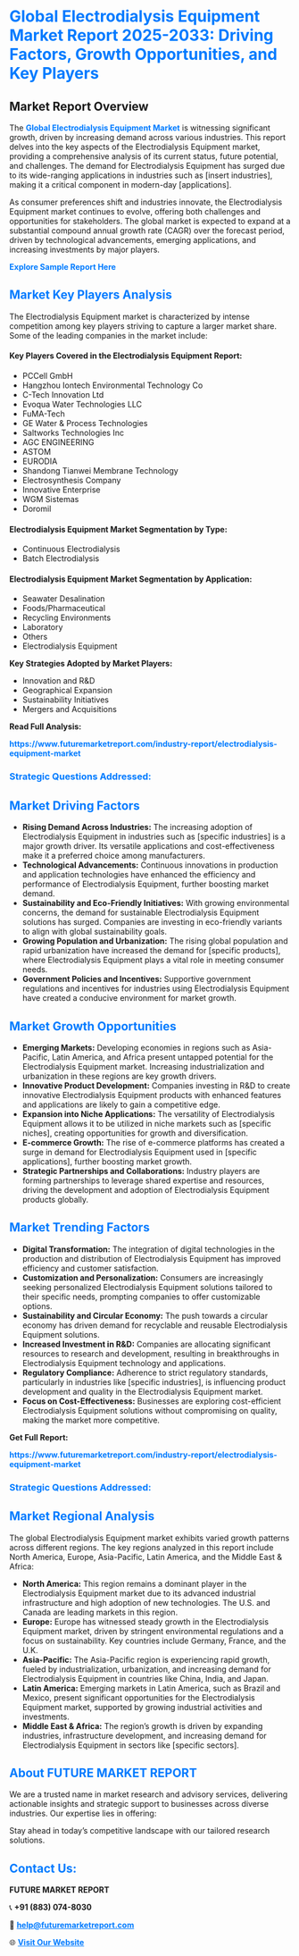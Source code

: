 <h1 style="color: #007BFF;">Global Electrodialysis Equipment Market Report 2025-2033: Driving Factors, Growth Opportunities, and Key Players</h1>

<section id="overview">
<h2>Market Report Overview</h2>
<p>The <a href="https://www.futuremarketreport.com/industry-report/electrodialysis-equipment-market" style="color: #007BFF; text-decoration: none;"><strong>Global Electrodialysis Equipment Market</strong></a> is witnessing significant growth, driven by increasing demand across various industries. This report delves into the key aspects of the Electrodialysis Equipment market, providing a comprehensive analysis of its current status, future potential, and challenges. The demand for Electrodialysis Equipment has surged due to its wide-ranging applications in industries such as [insert industries], making it a critical component in modern-day [applications].</p>
<p>As consumer preferences shift and industries innovate, the Electrodialysis Equipment market continues to evolve, offering both challenges and opportunities for stakeholders. The global market is expected to expand at a substantial compound annual growth rate (CAGR) over the forecast period, driven by technological advancements, emerging applications, and increasing investments by major players.</p>
</section>

<section id="overview">
<p><a href="https://www.futuremarketreport.com/request-sample/reportId=103228" style="color: #007BFF; text-decoration: none;"><strong>Explore Sample Report Here</strong></a></p>
</section>

<section id="key-players">
<h2 style="color: #007BFF;">Market Key Players Analysis</h2>
<p>The Electrodialysis Equipment market is characterized by intense competition among key players striving to capture a larger market share. Some of the leading companies in the market include:</p>
<h4>Key Players Covered in the Electrodialysis Equipment Report:</h4>
<ul><li>PCCell GmbH</li><li>Hangzhou Iontech Environmental Technology Co</li><li>C-Tech Innovation Ltd</li><li>Evoqua Water Technologies LLC</li><li>FuMA-Tech</li><li>GE Water &amp; Process Technologies</li><li>Saltworks Technologies Inc</li><li>AGC ENGINEERING</li><li>ASTOM</li><li>EURODIA</li><li>Shandong Tianwei Membrane Technology</li><li>Electrosynthesis Company</li><li>Innovative Enterprise</li><li>WGM Sistemas</li><li>Doromil</li></ul>
<h4>Electrodialysis Equipment Market Segmentation by Type:</h4>
<ul><li>Continuous Electrodialysis</li><li>Batch Electrodialysis</li></ul>

<h4>Electrodialysis Equipment Market Segmentation by Application:</h4>
<ul><li>Seawater Desalination</li><li>Foods/Pharmaceutical</li><li>Recycling Environments</li><li>Laboratory</li><li>Others</li><li>Electrodialysis Equipment</li></ul>
<p><strong>Key Strategies Adopted by Market Players:</strong></p>
<ul>
<li>Innovation and R&D</li>
<li>Geographical Expansion</li>
<li>Sustainability Initiatives</li>
<li>Mergers and Acquisitions</li>
</ul>
</section>

<section>
<p><strong>Read Full Analysis: </strong></p><a href="https://www.futuremarketreport.com/industry-report/electrodialysis-equipment-market" style="color: #007BFF; text-decoration: none;"><strong>https://www.futuremarketreport.com/industry-report/electrodialysis-equipment-market</strong></a>
<h3 style="color: #007BFF;">Strategic Questions Addressed:</h3>
</section>

<section id="driving-factors">
<h2 style="color: #007BFF;">Market Driving Factors</h2>
<ul>
<li><strong>Rising Demand Across Industries:</strong> The increasing adoption of Electrodialysis Equipment in industries such as [specific industries] is a major growth driver. Its versatile applications and cost-effectiveness make it a preferred choice among manufacturers.</li>
<li><strong>Technological Advancements:</strong> Continuous innovations in production and application technologies have enhanced the efficiency and performance of Electrodialysis Equipment, further boosting market demand.</li>
<li><strong>Sustainability and Eco-Friendly Initiatives:</strong> With growing environmental concerns, the demand for sustainable Electrodialysis Equipment solutions has surged. Companies are investing in eco-friendly variants to align with global sustainability goals.</li>
<li><strong>Growing Population and Urbanization:</strong> The rising global population and rapid urbanization have increased the demand for [specific products], where Electrodialysis Equipment plays a vital role in meeting consumer needs.</li>
<li><strong>Government Policies and Incentives:</strong> Supportive government regulations and incentives for industries using Electrodialysis Equipment have created a conducive environment for market growth.</li>
</ul>
</section>

<section id="growth-opportunities">
<h2 style="color: #007BFF;">Market Growth Opportunities</h2>
<ul>
<li><strong>Emerging Markets:</strong> Developing economies in regions such as Asia-Pacific, Latin America, and Africa present untapped potential for the Electrodialysis Equipment market. Increasing industrialization and urbanization in these regions are key growth drivers.</li>
<li><strong>Innovative Product Development:</strong> Companies investing in R&D to create innovative Electrodialysis Equipment products with enhanced features and applications are likely to gain a competitive edge.</li>
<li><strong>Expansion into Niche Applications:</strong> The versatility of Electrodialysis Equipment allows it to be utilized in niche markets such as [specific niches], creating opportunities for growth and diversification.</li>
<li><strong>E-commerce Growth:</strong> The rise of e-commerce platforms has created a surge in demand for Electrodialysis Equipment used in [specific applications], further boosting market growth.</li>
<li><strong>Strategic Partnerships and Collaborations:</strong> Industry players are forming partnerships to leverage shared expertise and resources, driving the development and adoption of Electrodialysis Equipment products globally.</li>
</ul>
</section>

<section id="trending-factors">
<h2 style="color: #007BFF;">Market Trending Factors</h2>
<ul>
<li><strong>Digital Transformation:</strong> The integration of digital technologies in the production and distribution of Electrodialysis Equipment has improved efficiency and customer satisfaction.</li>
<li><strong>Customization and Personalization:</strong> Consumers are increasingly seeking personalized Electrodialysis Equipment solutions tailored to their specific needs, prompting companies to offer customizable options.</li>
<li><strong>Sustainability and Circular Economy:</strong> The push towards a circular economy has driven demand for recyclable and reusable Electrodialysis Equipment solutions.</li>
<li><strong>Increased Investment in R&D:</strong> Companies are allocating significant resources to research and development, resulting in breakthroughs in Electrodialysis Equipment technology and applications.</li>
<li><strong>Regulatory Compliance:</strong> Adherence to strict regulatory standards, particularly in industries like [specific industries], is influencing product development and quality in the Electrodialysis Equipment market.</li>
<li><strong>Focus on Cost-Effectiveness:</strong> Businesses are exploring cost-efficient Electrodialysis Equipment solutions without compromising on quality, making the market more competitive.</li>
</ul>
</section>

<section>
<p><strong>Get Full Report: </strong></p><a href="https://www.futuremarketreport.com/industry-report/electrodialysis-equipment-market" style="color: #007BFF; text-decoration: none;"><strong>https://www.futuremarketreport.com/industry-report/electrodialysis-equipment-market</strong></a>
<h3 style="color: #007BFF;">Strategic Questions Addressed:</h3>
</section>


<section id="regional-analysis">
<h2 style="color: #007BFF;">Market Regional Analysis</h2>
<p>The global Electrodialysis Equipment market exhibits varied growth patterns across different regions. The key regions analyzed in this report include North America, Europe, Asia-Pacific, Latin America, and the Middle East & Africa:</p>
<ul>
<li><strong>North America:</strong> This region remains a dominant player in the Electrodialysis Equipment market due to its advanced industrial infrastructure and high adoption of new technologies. The U.S. and Canada are leading markets in this region.</li>
<li><strong>Europe:</strong> Europe has witnessed steady growth in the Electrodialysis Equipment market, driven by stringent environmental regulations and a focus on sustainability. Key countries include Germany, France, and the U.K.</li>
<li><strong>Asia-Pacific:</strong> The Asia-Pacific region is experiencing rapid growth, fueled by industrialization, urbanization, and increasing demand for Electrodialysis Equipment in countries like China, India, and Japan.</li>
<li><strong>Latin America:</strong> Emerging markets in Latin America, such as Brazil and Mexico, present significant opportunities for the Electrodialysis Equipment market, supported by growing industrial activities and investments.</li>
<li><strong>Middle East & Africa:</strong> The region’s growth is driven by expanding industries, infrastructure development, and increasing demand for Electrodialysis Equipment in sectors like [specific sectors].</li>
</ul>
</section>

<footer>
<h2 style="color: #007BFF;">About FUTURE MARKET REPORT</h2>
<p>We are a trusted name in market research and advisory services, delivering actionable insights and strategic support to businesses across diverse industries. Our expertise lies in offering:</p>

<p>Stay ahead in today’s competitive landscape with our tailored research solutions.</p>

<h2 style="color: #007BFF;">Contact Us:</h2>
<p><strong>FUTURE MARKET REPORT</strong></p>
<p>📞 <strong>+91 (883) 074-8030</strong></p>
<p>📧 <strong><a href="mailto:help@futuremarketreport.com" style="color: #007BFF;">help@futuremarketreport.com</a></strong></p>
<p>🌐 <strong><a href="https://www.futuremarketreport.com/" style="color: #007BFF;">Visit Our Website</a></strong></p>
</footer>